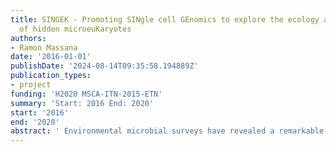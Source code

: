 ```yaml
---
title: SINGEK - Promoting SINgle cell GEnomics to explore the ecology and evolution
  of hidden microeuKaryotes
authors:
- Ramon Massana
date: '2016-01-01'
publishDate: '2024-08-14T09:35:58.194889Z'
publication_types:
- project
funding: 'H2020 MSCA-ITN-2015-ETN'
summary: 'Start: 2016 End: 2020'
start: '2016'
end: '2020'
abstract: ' Environmental microbial surveys have revealed a remarkable diversity of microeukaryotic life in most ecosystems, the majority of which had previously escaped detection. From an ecological point of view this work highlighted our ignorance of critical microbial players in natural environmental processes, including primary production, biogeochemical cycling and trophic interactions such as parasitism and grazing. Consequently, our understanding of community function is partial, limiting our ability to study environmental change. While, from an evolutionary perspective, we are missing major components of the Tree of Life giving rise to a fragmented understanding of how major cellular functions have evolved. Single cell genomics (SCG), including single cell transcriptomics, is an emerging technology that has the potential to retrieve genomic information from individual uncultured microbes recovered directly from natural environments and promises to provide new tools to investigate microeukaryotes in unparalleled detail. The aim of this ITN is therefore to train a new generation of scientists with the highest expertise, in SCG, from the initial stages of cell sorting to genome sequencing and gene annotation, to the full exploitation of the data obtained. Such progress will allow the European research community for the first time to address critical ecological and evolutionary questions. SINGEK will drive training through research by both local and network-wide activities, secondments, and workshops, and by establishing an environment that extends far beyond each partner team. This training environment will also provide the transferable skills essential for successful career development. This network of well connected and highly qualified scientists with expertise in eukaryotic SCG will be ready to implement this technology beyond ecology and evolution to other fields such as biomedicine or biotechnology driving innovation across the EU. '
---
```

